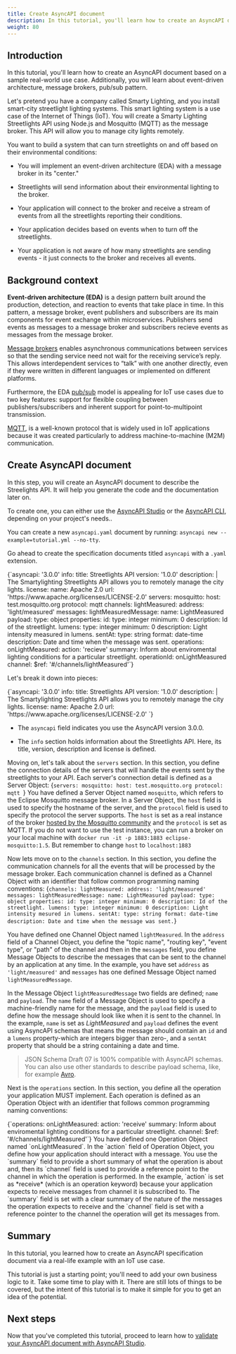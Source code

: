 ```yaml
---
title: Create AsyncAPI document
description: In this tutorial, you'll learn how to create an AsyncAPI document.
weight: 80
---
```


## Introduction

In this tutorial, you'll learn how to create an AsyncAPI document based on a sample real-world use case. Additionally, you will learn about event-driven architecture, message brokers, pub/sub pattern.

Let's pretend you have a company called Smarty Lighting, and you install smart-city streetlight lighting systems. This smart lighting system is a use case of the Internet of Things (IoT). You will create a Smarty Lighting Streetlights API using Node.js and Mosquitto (MQTT) as the message broker. This API will allow you to manage city lights remotely.

You want to build a system that can turn streetlights on and off based on their environmental conditions:

- You will implement an event-driven architecture (EDA) with a message broker in its "center."

- Streetlights will send information about their environmental lighting to the broker.

- Your application will connect to the broker and receive a stream of events from all the streetlights reporting their conditions.

- Your application decides based on events when to turn off the streetlights.

- Your application is not aware of how many streetlights are sending events - it just connects to the broker and receives all events.


## Background context

**Event-driven architecture (EDA)** is a design pattern built around the production, detection, and reaction to events that take place in time. In this pattern, a message broker, event publishers and subscribers are its main components for event exchange within microservices. Publishers send events as messages to a message broker and subscribers recieve events as messages from the message broker.

[Message brokers](/docs/tutorials/getting-started/event-driven-architectures#message-broker) enables asynchronous communications between services so that the sending service need not wait for the receiving service’s reply. This allows interdependent services to “talk” with one another directly, even if they were written in different languages or implemented on different platforms.

Furthermore, the EDA [pub/sub](/docs/tutorials/getting-started/event-driven-architectures#publishersubscriber) model is appealing for IoT use cases due to two key features: support for flexible coupling between publishers/subscribers and inherent support for point-to-multipoint transmission.

[MQTT](https://mqtt.org/), is a well-known protocol that is widely used in IoT applications because it was created particularly to address machine-to-machine (M2M) communication.

## Create AsyncAPI document

In this step, you will create an AsyncAPI document to describe the Streelights API. It will help you generate the code and the documentation later on.

To create one, you can either use the [AsyncAPI Studio](https://studio.asyncapi.com) or the [AsyncAPI CLI](https://github.com/asyncapi/cli), depending on your project's needs..

<Remember>

You can create a new `asyncapi.yaml` document by running:
`asyncapi new --example=tutorial.yml --no-tty`.

</Remember>

Go ahead to create the specification documents titled `asyncapi` with a `.yaml` extension.

<CodeBlock>
{`asyncapi: '3.0.0'
info:
  title: Streetlights API
  version: '1.0.0'
  description: |
    The Smartylighting Streetlights API allows you
    to remotely manage the city lights.
  license:
    name: Apache 2.0
    url: 'https://www.apache.org/licenses/LICENSE-2.0'
servers:
  mosquitto:
    host: test.mosquitto.org
    protocol: mqtt
channels:
  lightMeasured:
  	address: 'light/measured'
	messages:
		lightMeasuredMessage:
			name: LightMeasured
			payload:
				type: object
				properties:
					id:
						type: integer
						minimum: 0
						description: Id of the streetlight.
					lumens:
						type: integer
						minimum: 0
						description: Light intensity measured in lumens.
					sentAt:
						type: string
						format: date-time
						description: Date and time when the message was sent.
operations:
	onLightMeasured:
		action: 'recieve'
		summary: Inform about enviromental lighting conditions for a particular streetlight.
		operationId: onLightMeasured
		channel:
			$ref: '#/channels/lightMeasured'`}
</CodeBlock>

Let's break it down into pieces:

<CodeBlock>
{`asyncapi: '3.0.0'
info:
  title: Streetlights API
  version: '1.0.0'
  description: |
    The Smartylighting Streetlights API allows you
    to remotely manage the city lights.
  license:
    name: Apache 2.0
    url: 'https://www.apache.org/licenses/LICENSE-2.0'
`}
</CodeBlock>

- The `asyncapi` field indicates you use the AsyncAPI version 3.0.0.

- The `info` section holds information about the Streetlights API. Here, its
title, version, description and license is defined.

Moving on, let's talk about the `servers` section. In this section, you define
the connection details of the servers that will handle the events sent by
the streetlights to your API. Each server's connection detail is
defined as a Server Object:
<CodeBlock>
{`servers:
  	mosquitto:
  		host: test.mosquitto.org
    	protocol: mqtt
`}
</CodeBlock>
You have defined a Server Object named `mosquitto`, which
refers to the Eclipse Mosquitto message broker. In a Server Object, the `host`
field is used to specify the hostname of the server, and the `protocol` field is
used to specify the protocol the server supports. The `host` is
set as a real instance of the broker
[hosted by the Mosquitto community](https://test.mosquitto.org/) and the
`protocol` is set as MQTT. If you do not want to use the test instance, you can run
a broker on your local machine with `docker run -it -p 1883:1883 eclipse-mosquitto:1.5`.
But remember to change `host` to `localhost:1883`

Now lets move on to the `channels` section. In this section, you define the
communication channels for all the events that will be processed by the message
broker. Each communication channel is defined as a Channel Object with an
identifier that follow common programming naming conventions:
<CodeBlock>
{`channels:
  	lightMeasured:
  		address: 'light/measured'
		messages:
			lightMeasuredMessage:
				name: LightMeasured
				payload:
					type: object
					properties:
						id:
							type: integer
							minimum: 0
							description: Id of the streetlight.
						lumens:
							type: integer
							minimum: 0
							description: Light intensity mesured in lumens.
						sentAt:
							type: string
							format: date-time
							description: Date and time when the message was sent.`}
</CodeBlock>

You have defined one Channel Object named `lightMeasured`. In the `address`
field of a Channel Object, you define the "topic name", "routing key", "event
type", or "path" of the channel and then in the `messages` field, you define
Message Objects to describe the messages that can be sent to the channel by an
application at any time. In the example, you have set `address` as
`'light/measured'` and `messages` has one defined Message Object named
`lightMeasuredMessage`.

In the Message Object `lightMeasuredMessage` two fields are defined; `name` and
`payload`. The `name` field of a Message Object is used to specify a
machine-friendly name for the message, and the `payload` field is used to
define how the message should look like when it is sent to the channel. In the
example, `name` is set as *LightMeasured* and `payload` defines the event using
AsyncAPI schemas that means the message should contain an `id` and a `lumens`
property-which are integers bigger than zero-, and a `sentAt` property that should be a
string containing a date and time.

> JSON Schema Draft 07 is 100% compatible with AsyncAPI schemas. You can also
> use other standards to describe payload schema, like, for example
> [Avro](https://github.com/asyncapi/avro-schema-parser#usage).


Next is the `operations` section. In this section, you define all the
operation your application MUST implement. Each operation is defined as an
Operation Object with an identifier that follows common programming naming
conventions:

<CodeBlock>
{`operations:
	onLightMeasured:
		action: 'receive'
		summary: Inform about enviromental lighting conditions for a particular streetlight.
		channel:
			$ref: '#/channels/lightMeasured'`}
</CodeBlock>
You have defined one Operation Object named `onLightMeasured`. In the `action`
field of Operation Object, you define how your application should
interact with a message. You use the `summary` field to provide a short summary of
what the operation is about and, then its `channel` field is used to provide a
reference point to the channel in which the operation is performed. In the example,
`action` is set as *receive* (which is an operation keyword) because your
application expects to receive messages from channel it is subscribed to. The
`summary` field is set with a clear summary of the nature of the messages the
operation expects to receive and the `channel` field is set with a reference
pointer to the channel the operation will get its messages from.

## Summary

In this tutorial, you learned how to create an AsyncAPI specification document via a real-life example with an IoT use case.

This tutorial is just a starting point; you'll need to add your own business logic to it. Take some time to play with it. There are still lots of things to be covered, but the intent of this tutorial is to make it simple for you to get an idea of the potential.

## Next steps
Now that you've completed this tutorial, proceed to learn how to [validate your AsyncAPI document with AsyncAPI Studio](https://www.asyncapi.com/docs/tutorials/studio-document-validation).
